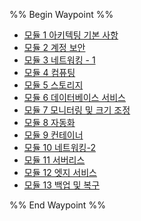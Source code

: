 %% Begin Waypoint %%
- [모듈 1 아키텍팅 기본 사항](./%EB%AA%A8%EB%93%88%201%20%EC%95%84%ED%82%A4%ED%85%8D%ED%8C%85%20%EA%B8%B0%EB%B3%B8%20%EC%82%AC%ED%95%AD.md)
- [모듈 2 계정 보안](./%EB%AA%A8%EB%93%88%202%20%EA%B3%84%EC%A0%95%20%EB%B3%B4%EC%95%88.md)
- [모듈 3 네트워킹 - 1](./%EB%AA%A8%EB%93%88%203%20%EB%84%A4%ED%8A%B8%EC%9B%8C%ED%82%B9%20-%201.md)
- [모듈 4 컴퓨팅](./%EB%AA%A8%EB%93%88%204%20%EC%BB%B4%ED%93%A8%ED%8C%85.md)
- [모듈 5 스토리지](./%EB%AA%A8%EB%93%88%205%20%EC%8A%A4%ED%86%A0%EB%A6%AC%EC%A7%80.md)
- [모듈 6 데이터베이스 서비스](./%EB%AA%A8%EB%93%88%206%20%EB%8D%B0%EC%9D%B4%ED%84%B0%EB%B2%A0%EC%9D%B4%EC%8A%A4%20%EC%84%9C%EB%B9%84%EC%8A%A4.md)
- [모듈 7 모니터링 및 크기 조정](./%EB%AA%A8%EB%93%88%207%20%EB%AA%A8%EB%8B%88%ED%84%B0%EB%A7%81%20%EB%B0%8F%20%ED%81%AC%EA%B8%B0%20%EC%A1%B0%EC%A0%95.md)
- [모듈 8 자동화](./%EB%AA%A8%EB%93%88%208%20%EC%9E%90%EB%8F%99%ED%99%94.md)
- [모듈 9 컨테이너](./%EB%AA%A8%EB%93%88%209%20%EC%BB%A8%ED%85%8C%EC%9D%B4%EB%84%88.md)
- [모듈 10 네트워킹-2](./%EB%AA%A8%EB%93%88%2010%20%EB%84%A4%ED%8A%B8%EC%9B%8C%ED%82%B9-2.md)
- [모듈 11 서버리스](./%EB%AA%A8%EB%93%88%2011%20%EC%84%9C%EB%B2%84%EB%A6%AC%EC%8A%A4.md)
- [모듈 12 엣지 서비스](./%EB%AA%A8%EB%93%88%2012%20%EC%97%A3%EC%A7%80%20%EC%84%9C%EB%B9%84%EC%8A%A4.md)
- [모듈 13 백업 및 복구](./%EB%AA%A8%EB%93%88%2013%20%EB%B0%B1%EC%97%85%20%EB%B0%8F%20%EB%B3%B5%EA%B5%AC.md)

%% End Waypoint %%